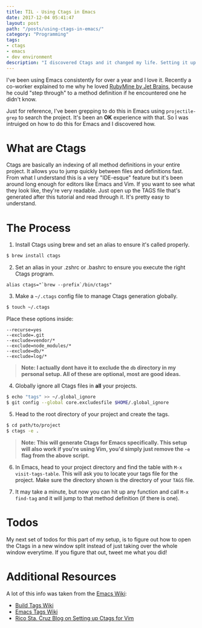 ```yaml
---
title: TIL - Using Ctags in Emacs
date: 2017-12-04 05:41:47
layout: post
path: "/posts/using-ctags-in-emacs/"
category: "Programming"
tags:
- ctags
- emacs
- dev environment
description: "I discovered Ctags and it changed my life. Setting it up was a little bit of a hassle though. Hopefully this will make it easier."
---
```


I've been using Emacs consistently for over a year and I love it. Recently a co-worker explained to me why he loved [RubyMine by Jet Brains](https://www.jetbrains.com/ruby/), because he could "step through" to a method definition if he encountered one he didn't know.

Just for reference, I've been grepping to do this in Emacs using `projectile-grep` to search the project. It's been an **OK** experience with that. So I was intruiged on how to do this for Emacs and I discovered how.

# What are Ctags

Ctags are basically an indexing of all method definitions in your entire project. It allows you to jump quickly between files and definitions fast. From what I understand this is a very "IDE-esque" feature but it's been around long enough for editors like Emacs and Vim. If you want to see what they look like, they're very readable. Just open up the TAGS file that's generated after this tutorial and read through it. It's pretty easy to understand.

# The Process

1. Install Ctags using brew and set an alias to ensure it's called properly. 

```bash
$ brew install ctags
```

2. Set an alias in your .zshrc or .bashrc to ensure you execute the right Ctags program.
```
alias ctags="`brew --prefix`/bin/ctags"
```

3. Make a `~/.ctags` config file to manage Ctags generation globally.
```bash
$ touch ~/.ctags
```

Place these options inside:
```
--recurse=yes
--exclude=.git
--exclude=vendor/*
--exclude=node_modules/*
--exclude=db/* 
--exclude=log/*
```
> **Note: I actually dont have it to exclude the `db` directory in my personal setup. All of these are optional, most are good ideas.**

4. Globally ignore all Ctags files in **all** your projects.
```bash
$ echo "tags" >> ~/.global_ignore
$ git config --global core.excludesfile $HOME/.global_ignore
```

5. Head to the root directory of your project and create the tags.
```bash
$ cd path/to/project
$ ctags -e .
```

> **Note: This will generate Ctags for Emacs specifically. This setup will also work if you're using Vim, you'd simply just remove the `-e` flag from the above script.**

6. In Emacs, head to your project directory and find the table with `M-x visit-tags-table`. This will ask you to locate your tags file for the project. Make sure the directory shown is the directory of your `TAGS` file.

7. It may take a minute, but now you can hit up any function and call `M-x find-tag` and it will jump to that method definition (if there is one). 

# Todos

My next set of todos for this part of my setup, is to figure out how to open the Ctags in a new window split instead of just taking over the whole window everytime. If you figure that out, tweet me what you did!

# Additional Resources

A lot of this info was taken from the [Emacs Wiki](https://emacswiki.org):
- [Build Tags Wiki](https://www.emacswiki.org/emacs/BuildTags)
- [Emacs Tags Wiki](https://www.emacswiki.org/emacs/EmacsTags#tags)
- [Rico Sta. Cruz Blog on Setting up Ctags for Vim](https://ricostacruz.com/til/navigate-code-with-ctags)
